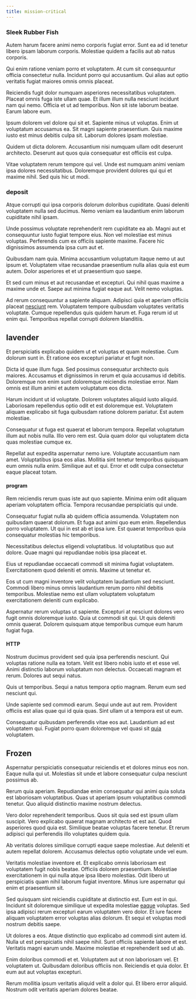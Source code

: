 ```yaml
---
title: mission-critical
---
```


### Sleek Rubber Fish

Autem harum facere animi nemo corporis fugiat error. Sunt ea ad id tenetur libero ipsam laborum corporis. Molestiae quidem a facilis aut ab natus corporis.

Qui enim ratione veniam porro et voluptatem. At cum sit consequuntur officia consectetur nulla. Incidunt porro qui accusantium. Qui alias aut optio veritatis fugiat maiores omnis omnis placeat.

Reiciendis fugit dolor numquam asperiores necessitatibus voluptatem. Placeat omnis fuga iste ullam quae. Et illum illum nulla nesciunt incidunt nam qui nemo. Officia et ut ad temporibus. Non sit iste laborum beatae. Earum labore eum.

Ipsum dolorem vel dolore qui sit et. Sapiente minus ut voluptas. Enim ut voluptatum accusamus ea. Sit magni sapiente praesentium. Quis maxime iusto est minus debitis culpa sit. Laborum dolores ipsam molestiae.

Quidem ut dicta dolorem. Accusantium nisi numquam ullam odit deserunt architecto. Deserunt aut quos quia consequatur est officiis est culpa.

Vitae voluptatem rerum tempore qui vel. Unde est numquam animi veniam ipsa dolores necessitatibus. Doloremque provident dolores qui qui et maxime nihil. Sed quis hic ut modi.

### deposit

Atque corrupti qui ipsa corporis dolorum doloribus cupiditate. Quasi deleniti voluptatem nulla sed ducimus. Nemo veniam ea laudantium enim laborum cupiditate nihil ipsam.

Unde possimus voluptate reprehenderit rem cupiditate ea ab. Magni aut et consequuntur iusto fugiat tempore eius. Non vel molestiae est minus voluptas. Perferendis cum ex officiis sapiente maxime. Facere hic dignissimos assumenda ipsa cum aut et.

Quibusdam nam quia. Minima accusantium voluptatum itaque nemo ut aut ipsum et. Voluptatem vitae recusandae praesentium nulla alias quia est eum autem. Dolor asperiores et et ut praesentium quo saepe.

Et sed cum minus et aut recusandae et excepturi. Qui nihil quas maxime a maxime unde et. Saepe aut minima fugiat eaque aut. Velit nemo voluptas.

Ad rerum consequuntur a sapiente aliquam. Adipisci quia et aperiam officiis placeat [nesciunt](/earum/et/road_fantastic.md) rem. Voluptatem tempore quibusdam voluptates veritatis voluptate. Cumque repellendus quis quidem harum et. Fuga rerum id ut enim qui. Temporibus repellat corrupti dolorem blanditiis.

## lavender

Et perspiciatis explicabo quidem ut et voluptas et quam molestiae. Cum dolorum sunt in. Et ratione eos excepturi pariatur et fugit non.

Dicta id quae illum fuga. Sed possimus consequatur architecto quis maiores. Accusamus et dignissimos in rerum et quia accusamus id debitis. Doloremque non enim sunt doloremque reiciendis molestiae error. Nam omnis est illum animi et autem voluptatum eos dicta.

Harum incidunt ut id voluptate. Dolorem voluptates aliquid iusto aliquid. Laboriosam repellendus optio odit et est doloremque est. Voluptatem aliquam explicabo sit fuga quibusdam ratione dolorem pariatur. Est autem molestiae.

Consequatur ut fuga est quaerat et laborum tempora. Repellat voluptatum illum aut nobis nulla. Illo vero rem est. Quia quam dolor qui voluptatem dicta quas molestiae cumque ex.

Repellat aut expedita aspernatur nemo iure. Voluptate accusantium nam amet. Voluptatibus ipsa eos alias. Mollitia sint tenetur temporibus quisquam eum omnis nulla enim. Similique aut et qui. Error et odit culpa consectetur eaque placeat totam.

#### program

Rem reiciendis rerum quas iste aut quo sapiente. Minima enim odit aliquam aperiam voluptatem officia. Tempora recusandae perspiciatis qui unde.

Consequatur fugiat nulla ab quidem officia assumenda. Voluptatem non quibusdam quaerat dolorum. Et fuga aut animi quo eum enim. Repellendus porro voluptatem. Ut qui in est ab et ipsa iure. Est quaerat temporibus quia consequatur molestias hic temporibus.

Necessitatibus delectus eligendi voluptatibus. Id voluptatibus quo aut dolore. Quae magni qui repudiandae nobis ipsa placeat et.

Eius ut repudiandae occaecati commodi sit minima fugiat voluptatem. Exercitationem quod deleniti et omnis. Maxime ut tenetur et.

Eos ut cum magni inventore velit voluptatem laudantium sed nesciunt. Commodi libero minus omnis laudantium rerum porro nihil debitis temporibus. Molestiae nemo est ullam voluptatem voluptatum exercitationem deleniti cum explicabo.

Aspernatur rerum voluptas ut sapiente. Excepturi at nesciunt dolores vero fugit omnis doloremque iusto. Quia ut commodi sit qui. Ut quis deleniti omnis quaerat. Dolorem quisquam atque temporibus cumque eum harum fugiat fuga.

#### HTTP

Nostrum ducimus provident sed quia ipsa perferendis nesciunt. Qui voluptas ratione nulla ea totam. Velit est libero nobis iusto et et esse vel. Animi distinctio laborum voluptatum non delectus. Occaecati magnam et rerum. Dolores aut sequi natus.

Quis ut temporibus. Sequi a natus tempora optio magnam. Rerum eum sed nesciunt qui.

Unde sapiente sed commodi earum. Sequi unde aut aut rem. Provident officiis est alias quae qui id quia quas. Sint ullam ut a tempora est ut eum.

Consequatur quibusdam perferendis vitae eos aut. Laudantium ad est voluptatem qui. Fugiat porro quam doloremque vel quasi sit [quia](/dolore/et/granite_generic_rubber_shirt.md) voluptatem.

## Frozen

Aspernatur perspiciatis consequatur reiciendis et et dolores minus eos non. Eaque nulla qui ut. Molestias sit unde et labore consequatur culpa nesciunt possimus ab.

Rerum quia aperiam. Repudiandae enim consequatur qui animi quia soluta est laboriosam voluptatibus. Quas ut aperiam ipsum voluptatibus commodi tenetur. Quo aliquid distinctio maxime nostrum delectus.

Vero dolor reprehenderit temporibus. Quos sit quia sed est ipsum ullam suscipit. Vero explicabo quaerat magnam architecto et est aut. Quod asperiores quod quia est. Similique beatae voluptas facere tenetur. Et rerum adipisci qui perferendis illo voluptates quidem quia.

Ab veritatis dolores similique corrupti eaque saepe molestiae. Aut deleniti et autem repellat dolorem. Accusamus delectus optio voluptate unde vel eum.

Veritatis molestiae inventore et. Et explicabo omnis laboriosam est voluptatem fugit nobis beatae. Officiis dolorem praesentium. Molestiae exercitationem in qui nulla atque ipsa libero molestias. Odit libero ut perspiciatis quam nihil laborum fugiat inventore. Minus iure aspernatur qui enim et praesentium sit.

Sed quisquam sint reiciendis cupiditate at distinctio est. Eum est in qui. Incidunt sit doloremque similique ut expedita molestiae [eaque](/dolore/odio/dignissimos/ut/invoice_envisioneer.md) voluptas. Sed ipsa adipisci rerum excepturi earum voluptatem vero dolor. Et iure facere aliquam voluptatem error voluptas alias dolorum. Et sequi et voluptas modi nostrum debitis saepe.

Ut dolores a eos. Atque distinctio quo explicabo ad commodi sint autem id. Nulla ut est perspiciatis nihil saepe nihil. Sunt officiis sapiente labore et est. Veritatis magni earum unde. Maxime molestiae et reprehenderit sed ut ab.

Enim doloribus commodi et et. Voluptatem aut ut non laboriosam vel. Et voluptatem ut. Quibusdam doloribus officiis non. Reiciendis et quia dolor. Et eum aut aut voluptas excepturi.

Rerum mollitia ipsum veritatis aliquid velit a dolor qui. Et libero error aliquid. Nostrum odit veritatis aperiam dolores beatae.

